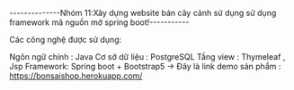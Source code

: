 --------------Nhóm 11:Xây dựng website bán cây cảnh  sử dụng sử dụng framework mã nguồn mở spring boot!-----------

Các công nghệ được sử dụng:

Ngôn ngữ chính : Java
Cơ sở dữ liệu : PostgreSQL
Tầng view : Thymeleaf , Jsp
Framework: Spring boot + Bootstrap5
-> Đây là link demo sản phẩm : https://bonsaishop.herokuapp.com/
